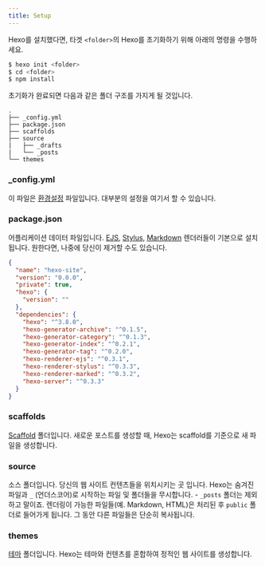 ```yaml
---
title: Setup
---
```

Hexo를 설치했다면, 타겟 `<folder>`의 Hexo를 초기화하기 위해 아래의 명령을 수행하세요.

``` bash
$ hexo init <folder>
$ cd <folder>
$ npm install
```

초기화가 완료되면 다음과 같은 폴더 구조를 가지게 될 것입니다.

``` plain
.
├── _config.yml
├── package.json
├── scaffolds
├── source
|   ├── _drafts
|   └── _posts
└── themes
```

### _config.yml

이 파일은 [환경설정](configuration.html) 파일입니다. 대부분의 설정을 여기서 할 수 있습니다.

### package.json

어플리케이션 데이터 파일입니다. [EJS](https://ejs.co/), [Stylus](http://learnboost.github.io/stylus/), [Markdown](http://daringfireball.net/projects/markdown/) 렌더러들이 기본으로 설치됩니다. 원한다면, 나중에 당신이 제거할 수도 있습니다.

``` json package.json
{
  "name": "hexo-site",
  "version": "0.0.0",
  "private": true,
  "hexo": {
    "version": ""
  },
  "dependencies": {
    "hexo": "^3.8.0",
    "hexo-generator-archive": "^0.1.5",
    "hexo-generator-category": "^0.1.3",
    "hexo-generator-index": "^0.2.1",
    "hexo-generator-tag": "^0.2.0",
    "hexo-renderer-ejs": "^0.3.1",
    "hexo-renderer-stylus": "^0.3.3",
    "hexo-renderer-marked": "^0.3.2",
    "hexo-server": "^0.3.3"
  }
}
```

### scaffolds

[Scaffold](writing.html#Scaffolds) 폴더입니다. 새로운 포스트를 생성할 때, Hexo는 scaffold를 기준으로 새 파일을 생성합니다.

### source

소스 폴더입니다. 당신의 웹 사이트 컨텐츠들을 위치시키는 곳 입니다. Hexo는 숨겨진 파일과 `_` (언더스코어)로 시작하는 파일 및 폴더들을 무시합니다. - `_posts` 폴더는 제외하고 말이죠. 렌더링이 가능한 파일들(예. Markdown, HTML)은 처리된 후 `public` 폴더로 들어가게 됩니다. 그 동안 다른 파일들은 단순히 복사됩니다.

### themes

[테마](themes.html) 폴더입니다. Hexo는 테마와 컨텐츠를 혼합하여 정적인 웹 사이트를 생성합니다.

